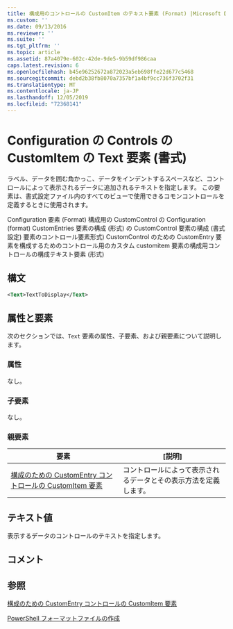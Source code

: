 ```yaml
---
title: 構成用のコントロールの CustomItem のテキスト要素 (Format) |Microsoft Docs
ms.custom: ''
ms.date: 09/13/2016
ms.reviewer: ''
ms.suite: ''
ms.tgt_pltfrm: ''
ms.topic: article
ms.assetid: 87a4079e-602c-42de-9de5-9b59df986caa
caps.latest.revision: 6
ms.openlocfilehash: b45e96252672a872023a5eb698ffe22d677c5468
ms.sourcegitcommit: debd2b38fb8070a7357bf1a4bf9cc736f3702f31
ms.translationtype: MT
ms.contentlocale: ja-JP
ms.lasthandoff: 12/05/2019
ms.locfileid: "72368141"
---
```

# <a name="text-element-for-customitem-for-controls-for-configuration-format"></a>Configuration の Controls の CustomItem の Text 要素 (書式)

ラベル、データを囲む角かっこ、データをインデントするスペースなど、コントロールによって表示されるデータに追加されるテキストを指定します。 この要素は、書式設定ファイル内のすべてのビューで使用できるコモンコントロールを定義するときに使用されます。

Configuration 要素 (Format) 構成用の CustomControl の Configuration (format) CustomEntries 要素の構成 (形式) の CustomControl 要素の構成 (書式設定) 要素のコントロール要素形式) CustomControl のための CustomEntry 要素を構成するためのコントロール用のカスタム customitem 要素の構成用コントロールの構成テキスト要素 (形式)

## <a name="syntax"></a>構文

```xml
<Text>TextToDisplay</Text>
```

## <a name="attributes-and-elements"></a>属性と要素

次のセクションでは、`Text` 要素の属性、子要素、および親要素について説明します。

### <a name="attributes"></a>属性

なし。

### <a name="child-elements"></a>子要素

なし。

### <a name="parent-elements"></a>親要素

|要素|[説明]|
|-------------|-----------------|
|[構成のための CustomEntry コントロールの CustomItem 要素](./customitem-element-for-customentry-for-controls-for-configuration-format.md)|コントロールによって表示されるデータとその表示方法を定義します。|

## <a name="text-value"></a>テキスト値

表示するデータのコントロールのテキストを指定します。

## <a name="remarks"></a>コメント

## <a name="see-also"></a>参照

[構成のための CustomEntry コントロールの CustomItem 要素](./customitem-element-for-customentry-for-controls-for-configuration-format.md)

[PowerShell フォーマットファイルの作成](./writing-a-powershell-formatting-file.md)
